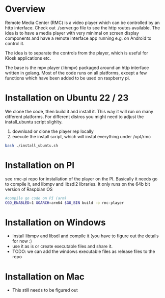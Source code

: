 # Overview

Remote Media Center (RMC) is a video player which can be controlled by
an http interface. Check out ./server.go file to see the http routes available.
The idea is to have a media player with very minimal on screen display components
and have a remote interface app running e.g. on Android to control it.

The idea is to separate the controls from the player, which is useful for Kiosk
applications etc.

The base is the mpv player (libmpv) packaged around an http interface
written in golang. Most of the code runs on all platforms, except a few
functions which have been added to be used on raspberry pi.

# Installation on Ubuntu 22 / 23

We clone the code, then build it and install it. This way it will run on many
different platforms. For different distros you might need to adjust the install_ubuntu script slighlty.

1. download or clone the player rep locally
2. execute the install script, which will instal everything under /opt/rmc

```bash
bash ./install_ubuntu.sh
```

# Installation on PI

see rmc-pi repo for installation of the player on the PI.
Basically it needs go to compile it, and libmpv and libsdl2 libraries.
It only runs on the 64b bit version of Raspbian OS

```bash
#compile go code on PI (arm)
CGO_ENABLED=1 GOARCH=arm64 $GO_BIN build -o rmc-player
```

# Installation on Windows

- Install libmpv and libsdl and compile it (you have to figure out the details for now :)
- use it as is or create executable files and share it.
- TODO: we can add the windows executable files as release files to the repo

# Installation on Mac

- This still needs to be figured out

